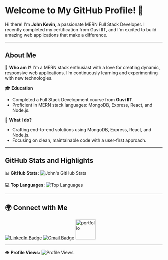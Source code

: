 # Welcome to My GitHub Profile! 👋

Hi there! I'm **John Kevin**, a passionate MERN Full Stack Developer. I recently completed my certification from Guvi IIT, and I'm excited to build amazing web applications that make a difference.

---

## About Me

🌟 **Who am I?**
I'm a MERN stack enthusiast with a love for creating dynamic, responsive web applications. I’m continuously learning and experimenting with new technologies.

🎓 **Education**
- Completed a Full Stack Development course from **Guvi IIT**.
- Proficient in MERN stack languages: MongoDB, Express, React, and Node.js.

🚀 **What I do?**
- Crafting end-to-end solutions using MongoDB, Express, React, and Node.js.
- Focusing on clean, maintainable code with a user-first approach.

---

## GitHub Stats and Highlights

📊 **GitHub Stats:**
![John's GitHub Stats](https://github-readme-stats.vercel.app/api?username=johnkevincsjk&show_icons=true&theme=radical)

💻 **Top Languages:**
![Top Languages](https://github-readme-stats.vercel.app/api/top-langs/?username=johnkevincsjk&layout=compact&theme=radical)

---

## 🌍 Connect with Me

[![LinkedIn Badge](https://img.shields.io/badge/LinkedIn-0077B5?style=for-the-badge&logo=linkedin&logoColor=white)](https://www.linkedin.com/in/johnkevin-csjk/)
[![Gmail Badge](https://img.shields.io/badge/Gmail-D14836?style=for-the-badge&logo=gmail&logoColor=white)](mailto:johnkevin.csjk@gmail.com)
[<img width="64" height="64" src="https://img.icons8.com/nolan/64/portfolio.png" alt="portfolio"/>](https://main--kevin-s-portfolio1.netlify.app/#skills)

---

👁️ **Profile Views:**
![Profile Views](https://komarev.com/ghpvc/?username=johnkevincsjk&color=brightgreen)
